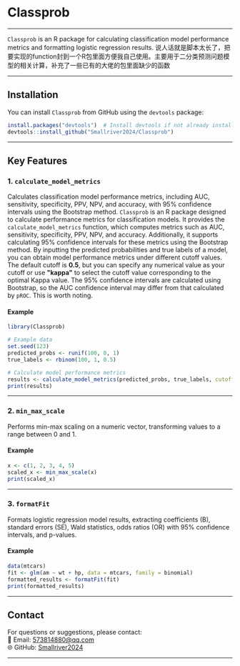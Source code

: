 # Classprob

---

`Classprob` is an R package for calculating classification model performance metrics and formatting logistic regression results. 说人话就是脚本太长了，把要实现的function封到一个R包里面方便我自己使用。主要用于二分类预测问题模型的相关计算，补充了一些已有的大佬的包里面缺少的函数

---

## Installation

You can install `Classprob` from GitHub using the `devtools` package:

```R
install.packages("devtools")  # Install devtools if not already installed
devtools::install_github("Smallriver2024/Classprob")
```

---

## Key Features

### 1. **`calculate_model_metrics`**
Calculates classification model performance metrics, including AUC, sensitivity, specificity, PPV, NPV, and accuracy, with 95% confidence intervals using the Bootstrap method. `Classprob` is an R package designed to calculate performance metrics for classification models. It provides the `calculate_model_metrics` function, which computes metrics such as AUC, sensitivity, specificity, PPV, NPV, and accuracy. Additionally, it supports calculating 95% confidence intervals for these metrics using the Bootstrap method. By inputting the predicted probabilities and true labels of a model, you can obtain model performance metrics under different cutoff values. The default cutoff is **0.5**, but you can specify any numerical value as your cutoff or use **"kappa"** to select the cutoff value corresponding to the optimal Kappa value. The 95% confidence intervals are calculated using Bootstrap, so the AUC confidence interval may differ from that calculated by `pROC`. This is worth noting.
#### Example
```R
library(Classprob)

# Example data
set.seed(123)
predicted_probs <- runif(100, 0, 1)
true_labels <- rbinom(100, 1, 0.5)

# Calculate model performance metrics
results <- calculate_model_metrics(predicted_probs, true_labels, cutoff = "kappa")
print(results)
```

---

### 2. **`min_max_scale`**
Performs min-max scaling on a numeric vector, transforming values to a range between 0 and 1.

#### Example
```R
x <- c(1, 2, 3, 4, 5)
scaled_x <- min_max_scale(x)
print(scaled_x)
```

---

### 3. **`formatFit`**
Formats logistic regression model results, extracting coefficients (B), standard errors (SE), Wald statistics, odds ratios (OR) with 95% confidence intervals, and p-values.

#### Example
```R
data(mtcars)
fit <- glm(am ~ wt + hp, data = mtcars, family = binomial)
formatted_results <- formatFit(fit)
print(formatted_results)
```


---

## Contact

For questions or suggestions, please contact:  
📧 Email: [573814880@qq.com](mailto:573814880@qq.com)  
🌐 GitHub: [Smallriver2024](https://github.com/Smallriver2024)

---

